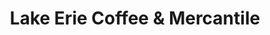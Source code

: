 ---
title: "Lake Erie Coffee & Mercantile"
url: /anacortes/lake-erie-coffee-and-mercantile/
shop: convenience
---